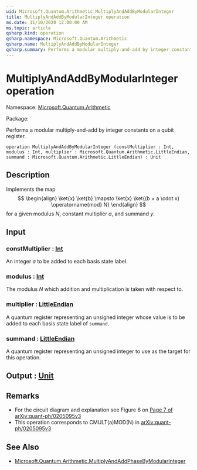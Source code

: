 ```yaml
---
uid: Microsoft.Quantum.Arithmetic.MultiplyAndAddByModularInteger
title: MultiplyAndAddByModularInteger operation
ms.date: 11/10/2020 12:00:00 AM
ms.topic: article
qsharp.kind: operation
qsharp.namespace: Microsoft.Quantum.Arithmetic
qsharp.name: MultiplyAndAddByModularInteger
qsharp.summary: Performs a modular multiply-and-add by integer constants on a qubit register.
---
```


# MultiplyAndAddByModularInteger operation

Namespace: [Microsoft.Quantum.Arithmetic](xref:Microsoft.Quantum.Arithmetic)

Package: [](https://nuget.org/packages/)


Performs a modular multiply-and-add by integer constants on a qubit register.

```qsharp
operation MultiplyAndAddByModularInteger (constMultiplier : Int, modulus : Int, multiplier : Microsoft.Quantum.Arithmetic.LittleEndian, summand : Microsoft.Quantum.Arithmetic.LittleEndian) : Unit
```


## Description

Implements the map$$\begin{align}\ket{x} \ket{b} \mapsto \ket{x} \ket{(b + a \cdot x) \operatorname{mod} N}\end{align}$$for a given modulus $N$, constant multiplier $a$, and summand $y$.

## Input

### constMultiplier : [Int](xref:microsoft.quantum.lang-ref.int)

An integer $a$ to be added to each basis state label.


### modulus : [Int](xref:microsoft.quantum.lang-ref.int)

The modulus $N$ which addition and multiplication is taken with respect to.


### multiplier : [LittleEndian](xref:Microsoft.Quantum.Arithmetic.LittleEndian)

A quantum register representing an unsigned integer whose value is tobe added to each basis state label of `summand`.


### summand : [LittleEndian](xref:Microsoft.Quantum.Arithmetic.LittleEndian)

A quantum register representing an unsigned integer to use as the targetfor this operation.



## Output : [Unit](xref:microsoft.quantum.lang-ref.unit)



## Remarks

- For the circuit diagram and explanation see Figure 6 on [Page 7  of arXiv:quant-ph/0205095v3](https://arxiv.org/pdf/quant-ph/0205095v3.pdf#page=7)- This operation corresponds to CMULT(a)MOD(N) in  [arXiv:quant-ph/0205095v3](https://arxiv.org/pdf/quant-ph/0205095v3.pdf)

## See Also

- [Microsoft.Quantum.Arithmetic.MultiplyAndAddPhaseByModularInteger](xref:Microsoft.Quantum.Arithmetic.MultiplyAndAddPhaseByModularInteger)
